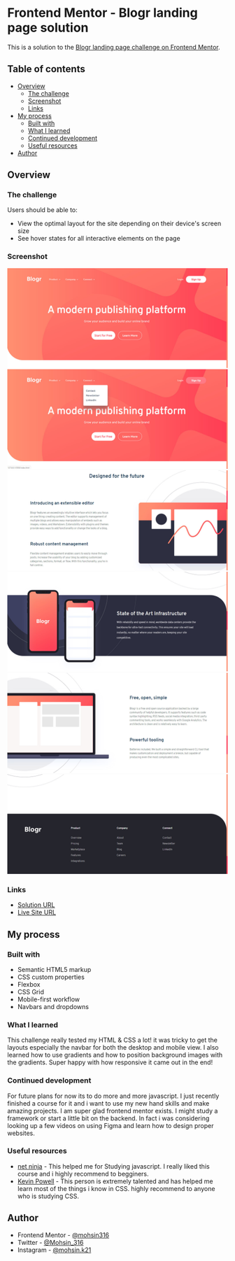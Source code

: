 # Frontend Mentor - Blogr landing page solution

This is a solution to the [Blogr landing page challenge on Frontend Mentor](https://www.frontendmentor.io/challenges/blogr-landing-page-EX2RLAApP).

## Table of contents

- [Overview](#overview)
  - [The challenge](#the-challenge)
  - [Screenshot](#screenshot)
  - [Links](#links)
- [My process](#my-process)
  - [Built with](#built-with)
  - [What I learned](#what-i-learned)
  - [Continued development](#continued-development)
  - [Useful resources](#useful-resources)
- [Author](#author)

## Overview

### The challenge

Users should be able to:

- View the optimal layout for the site depending on their device's screen size
- See hover states for all interactive elements on the page

### Screenshot

![](images/final-solution-1.jpg)
![](images/final-solution-1b.jpg)
![](images/final-solution-2.jpg)
![](images/final-solution-3.jpg)
![](images/final-solution-4.jpg)
![](images/final-solution-5.jpg)

### Links

- [Solution URL](https://www.frontendmentor.io/solutions/blogr-landing-page-using-only-html-css-and-vanilla-js-Tjs607rhC)
- [Live Site URL](https://mohsin316.github.io/Blogr-landing-page/)

## My process

### Built with

- Semantic HTML5 markup
- CSS custom properties
- Flexbox
- CSS Grid
- Mobile-first workflow
- Navbars and dropdowns


### What I learned

This challenge really tested my HTML & CSS a lot! it was tricky to get the layouts especially the navbar for both the desktop and mobile view. I also learned how to use gradients and how to position background images with the gradients. Super happy with how responsive it came out in the end!  

### Continued development

For future plans for now its to do more and more javascript. I just recently finished a course for it and i want to use my new hand skills and make amazing projects. I am super glad frontend mentor exists. I might study a framework or start a little bit on the backend. In fact i was considering looking up a few videos on using Figma and learn how to design proper websites.


### Useful resources

- [net ninja](https://netninja.dev/courses) - This helped me for Studying javascript. I really liked this course and i highly recommend to begginers.
- [Kevin Powell](https://www.youtube.com/kepowob) - This person is extremely talented and has helped me learn most of the things i know in CSS. highly recommend to anyone who is studying CSS.


## Author

- Frontend Mentor - [@mohsin316](https://www.frontendmentor.io/profile/mohsin316)
- Twitter - [@Mohsin_316](https://twitter.com/Mohsin_316)
- Instagram - [@mohsin.k21](https://www.instagram.com/mohsin.k21/)


